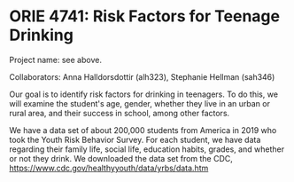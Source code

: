 # ORIE 4741: Risk Factors for Teenage Drinking

Project name: see above.

Collaborators: Anna Halldorsdottir (alh323), Stephanie Hellman (sah346)

Our goal is to identify risk factors for drinking in teenagers. To do this, we will 
examine the student's age, gender, whether they live in an urban or rural area, and their 
success in school, among other factors.

We have a data set of about 200,000 students from America in 2019 who took the Youth Risk Behavior Survey. 
For each student, we have data regarding their family life, social life, education habits, 
grades, and whether or not they drink. We downloaded the data set from the CDC, https://www.cdc.gov/healthyyouth/data/yrbs/data.htm
